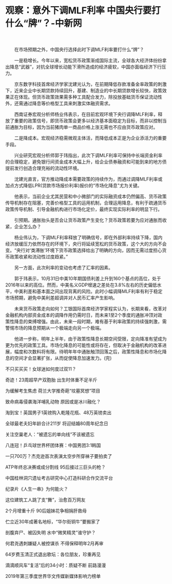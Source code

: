# 观察：意外下调MLF利率 中国央行要打什么“牌”？-中新网

　　

　　在市场预期之外，中国央行选择此时下调MLF利率要打什么“牌”？

　　一是稳增长。今年以来，宽松货币政策渐成国际主流，全球各大经济体纷纷拿出降息“武器”，对抗全球增长动能下滑所造成的经济疲软，中国亦面临经济下行压力。

　　京东数字科技首席经济学家沈建光认为，在前期降低存款准备金率政策的刺激下，近来企业中长期贷款持续回升，基建、制造业的中长期贷款增长较快，政策效果正在体现。但货币政策效果需多种工具配合发力，除投放基础货币保证流动性外，还需通过降息等价格型工具来刺激实体融资需求。

　　西南证券宏观分析师杨业伟表示，在目前宏观环境下央行调降MLF利率，释放了重要的政策信号，即货币政策会更多以经济基本面稳定为目标，而非以控制当前通胀为目标，因为当前猪肉单一商品价格上涨无需也不应由货币政策应对。

　　二是降成本。宏观经济稳需微观主体活，而降低成本正是为企业添活力的重要手段。

　　兴业研究宏观分析师郭于玮指出，此次下调MLF利率可保持中长端资金利率的合理稳定，避免银行间资金成本大幅上升，给企业债券融资和可能到来的地方债提前发行创造合理充裕的流动性环境。

　　沈建光直言，官方推动降成本需要政策的持续作为，而通过调降MLF利率或加点方式降低LPR(贷款市场报价利率)报价的“市场化降息”尤为关键。

　　他表示，当前企业尤其民营和中小微部门的实际融资成本仍然偏高、货币政策传导机制存在阻塞，完善价格型工具的运用机制，合理运用降息，有利于疏通货币政策传导机制、引导金融机构进行市场化定价，最终实现实际利率的明显下行。

　　引预期。通胀抬头是否会让货币政策产生变化？货币政策若要为应对通胀而收紧，企业怎么办？

　　杨业伟认为，下调MLF利率释放了明确信号，即在外部利率持续下降，国内经济放缓压力依然存在的环境下，央行将延续宽松的货币政策，这个大的方向不会变。“央行对‘类滞胀’环境下货币政策选择给出了明确的方向，因而无需过度担心货币政策收紧和流动性过度趋紧。”

　　另一方面，此次利率的变动也考虑了汇率的因素。

　　郭于玮表示，10月31日中美10年期国债利差上升到160个基点的高位，处于2016年以来的高位。然而，中美名义GDP增速之差处在3.8%左右的历史偏低水平，中美利差和基本面之间出现背离的风险。此时小幅调降MLF利率有利于稳定市场预期，避免中美利差超调并对人民币汇率产生影响。

　　未来货币政策走向如何？工银国际首席经济学家程实认为，长期来看，改革对金融机构内部资金成本的调降作用仍需时日，而未来1至2个季度的通胀冲顶对政策性降息的束缚增强。由此，未来一段时期，难有基于利率政策的持续强刺激，需警惕市场的降息预期从一个极端走向另一个极端。

　　他进一步称，明年上半年，由于政策性降息长期空间受限，定向降准有望成为更为优先的政策工具。市场化降息的可能性或将存在，但取决于金融机构的改革进展，幅度和次数料将有限。待明年年中通胀触顶回落之后，政策性降息和市场化降息的空间才会显著扩张，从而促使降息加速发力。(完)

不只买买买！女球迷如何度过双11？

奇迹！23周超早产双胞胎 出生时体重不足半斤

为缓解考生焦虑 荷兰大学推奇葩“坟墓冥想”项目

致命病毒侵袭海洋哺乳动物 原因或是冰川融化？

淘到宝！英国男子1英镑购入乾隆花瓶、48万英镑卖出

全球最老夫妇年龄合计211岁 将迎结婚80周年纪念日

关注空巢老人：“被遗忘的单向线”不该被遗忘

八连冠！乒乓球世界杯团体赛：中国男团3:1韩国

一只700万？杰克逊首次表演太空步所穿袜子要拍卖了

ATP年终总决赛或成分割线 95后接过三巨头的枪？

中国桂林洞穴遗址考古研究中心打造科研合作交流平台

纪录片《人生一串》为何能火？ 

这位建筑工人跳了支“舞”，治愈百万网友

2个月增重十斤 90后姐妹花争相捐肝救母

伫立近30年成著名地标，“华尔街铜牛”要搬家了

剖腹弃尸、被囚失明 水中“微笑精灵”谁守护？

何君尧遇刺嫌疑人被控谋杀 不得保释明年2月再审

64岁费玉清正式退出歌坛：各位朋友，珍重再见

滴滴顺风车“复活”后的34小时：质疑不断 前路漫漫

2019年第三季度世界华文传媒新媒体影响力榜单
